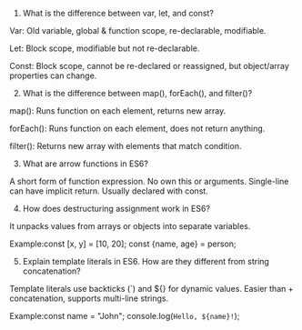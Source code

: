 
1. What is the difference between var, let, and const?
<!-- Answer: -->
Var: Old variable, global & function scope, re-declarable, modifiable.

Let: Block scope, modifiable but not re-declarable.

Const: Block scope, cannot be re-declared or reassigned, but object/array properties can change.

2. What is the difference between map(), forEach(), and filter()?
<!-- Answer: -->
map(): Runs function on each element, returns new array.

forEach(): Runs function on each element, does not return anything.

filter(): Returns new array with elements that match condition.

3. What are arrow functions in ES6?
<!-- Answer: -->
A short form of function expression. No own this or arguments. Single-line can have implicit return. Usually declared with const.

4. How does destructuring assignment work in ES6?
<!-- Answer: -->
It unpacks values from arrays or objects into separate variables.

Example:const [x, y] = [10, 20];
const {name, age} = person;

5. Explain template literals in ES6. How are they different from string concatenation?
<!-- Answer: -->
Template literals use backticks (`) and ${} for dynamic values. Easier than + concatenation, supports multi-line strings.

Example:const name = "John";
console.log(`Hello, ${name}!`);

